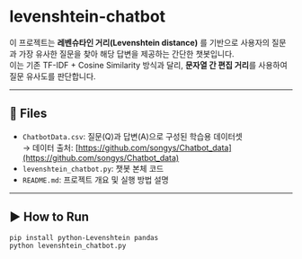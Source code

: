 # levenshtein-chatbot

이 프로젝트는 **레벤슈타인 거리(Levenshtein distance)** 를 기반으로 사용자의 질문과 가장 유사한 질문을 찾아 해당 답변을 제공하는 간단한 챗봇입니다.  
이는 기존 TF-IDF + Cosine Similarity 방식과 달리, **문자열 간 편집 거리**를 사용하여 질문 유사도를 판단합니다.

---

## 📁 Files

- `ChatbotData.csv`: 질문(Q)과 답변(A)으로 구성된 학습용 데이터셋  
  → 데이터 출처: [https://github.com/songys/Chatbot_data](https://github.com/songys/Chatbot_data)
- `levenshtein_chatbot.py`: 챗봇 본체 코드
- `README.md`: 프로젝트 개요 및 실행 방법 설명

---

## ▶️ How to Run

```bash
pip install python-Levenshtein pandas
python levenshtein_chatbot.py
